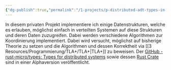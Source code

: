 ```yaml
---
{"dg-publish":true,"permalink":"/1-projects/p-distributed-adt-types-in-rust/distributed-adt-projektbeschreibung/","created":"2024-06-23T19:45:59.702+02:00","updated":"2024-04-27T20:17:08.084+02:00"}
---
```



In diesem privaten Projekt implementiere ich einige Datenstrukturen, welche es erlauben, möglichst einfach in verteilten Systemen auf diese Strukturen und deren Daten zuzugreifen. Dabei werden verschiedene Algorithmen zur Koordinierung implementiert. Dabei wird versucht, möglichst auf bisherige Theorie zu setzen und die Algorithmen und dessen Korrektheit via [[3 Resources/Programmierung/TLA+/TLA+\|TLA+]] zu beweisen.
Der [GitHub - rust-micro/types: Types for distributed systems](https://github.com/rust-micro/types) sowie dessen [Rust Crate](https://crates.io/crates/micro_types) sind in einer Alphaversion veröffentlicht.
